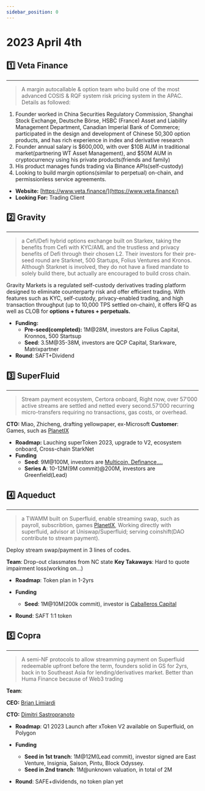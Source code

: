```yaml
---
sidebar_position: 0
---
```


# 2023 April 4th

## 1️⃣ Veta Finance

---

> A margin autocallable & option team who build one of the most advanced COSIS & RQF system risk pricing system in the APAC. Details as followed:

1. Founder worked in China Securities Regulatory Commission, Shanghai Stock Exchange, Deutsche Börse, HSBC (France) Asset and Liability Management Department, Canadian Imperial Bank of Commerce; participated in the design and development of Chinese 50,300 option products, and has rich experience in index and derivative research
2. Founder annual salary is $600,000, with over $10B AUM in traditional market(partnering WT Asset Management), and $50M AUM in cryptocurrency using his private products(friends and family)
3. His product manages funds trading via Binance APIs(self-custody)
4. Looking to build margin options(similar to perpetual) on-chain, and permissionless service agreements.

- **Website:** [https://www.veta.finance/](https://www.veta.finance/)
- **Looking For:** Trading Client

## 2️⃣ Gravity

---

> a Cefi/Defi hybrid options exchange built on Starkex, taking the benefits from Cefi with KYC/AML and the trustless and privacy benefits of Defi through their chosen L2. Their investors for their pre-seed round are Starknet, 500 Startups, Folius Ventures and Kronos. Although Starknet is involved, they do not have a fixed mandate to solely build there, but actually are encouraged to build cross chain.

Gravity Markets is a regulated self-custody derivatives trading platform designed to eliminate counterparty risk and offer efficient trading. With features such as KYC, self-custody, privacy-enabled trading, and high transaction throughput (up to 10,000 TPS settled on-chain), it offers RFQ as well as CLOB for **options + futures + perpetuals.**

- **Funding:**
  - **Pre-seed(completed):** 1M@28M, investors are Folius Capital, Kronnos, 500 Startsup
  - **Seed**: 3.5M@35-38M, investors are QCP Capital, Starkware, Matrixpartner
- **Round**: SAFT+Dividend

## 3️⃣ SuperFluid

---

> Stream payment ecosystem, Certora onboard, Right now, over 57’000 active streams are settled and netted every second.57’000 recurring micro-transfers requiring no transactions, gas costs, or overhead.

**CTO:** Miao, Zhicheng, drafting yellowpaper, ex-Microsoft
**Customer**: Games, such as [PlanetIX](https://planetix.com/)

- **Roadmap:** Lauching superToken 2023, upgrade to V2, ecosystem onboard, Cross-chain StarkNet
- **Funding**
  - **Seed**: 9M@100M, investors are [Multicoin, Definance,...](https://www.rootdata.com/Projects/detail/Superfluid?k=MjAwOQ%3D%3D)
  - **Series A**: 10-12M(9M commit)@200M, investors are Greenfield(Lead)

## 4️⃣ Aqueduct

---

> a TWAMM built on Superfluid, enable streaming swap, such as payroll, subscribtion, games [PlanetIX](https://planetix.com/), Working directly with superfluid, advisor at Uniswap/Superfluid; serving coinshift(DAO contribute to stream payment).

Deploy stream swap/payment in 3 lines of codes.

**Team**: Drop-out classmates from NC state
**Key Takaways**: Hard to quote impairment loss(working on...)

- **Roadmap**: Token plan in 1-2yrs
- **Funding**

  - **Seed**: 1M@10M(200k commit), investor is [Caballeros Capital](https://www.rootdata.com/Investors/detail/Caballeros%20Capital?k=NjEw)

- **Round**: SAFT 1:1 token

## 5️⃣ Copra

---

> A semi-NF protocols to allow streamming payment on Superfluid redeemable upfront before the term, founders solid in GS for 2yrs, back in to Southeast Asia for lending/derivatives market. Better than Huma Finance because of Web3 trading

**Team**:

**CEO:** [Brian Limiardi](https://www.linkedin.com/in/brianlimiardi/)

**CTO:** [Dimitri Sastropranoto](https://www.linkedin.com/in/christopher-dimitri-sastropranoto-b952a2104/)

- **Roadmap**: Q1 2023 Launch after xToken V2 available on Superfluid, on Polygon
- **Funding**

  - **Seed in 1st tranch**: 1M@12M(Lead commit), investor signed are East Venture, Insignia, Saison, Pintu, Block Odyssey.
  - **Seed in 2nd tranch**: 1M@unknown valuation, in total of 2M

- **Round**: SAFE+dividends, no token plan yet
